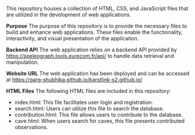 This repository houses a collection of HTML, CSS, and JavaScript files that are utilized in the development of web applications.

**Purpose**
The purpose of this repository is to provide the necessary files to build and enhance web applications. These files enable the functionality, interactivity, and visual presentation of the application.

**Backend API**
The web application relies on a backend API provided by https://speleograph.tools.eurecom.fr/api/ to handle data retrieval and manipulation.

**Website URL**
The web application has been deployed and can be accessed at https://garg-shubhika.github.io/karstlink-s2.github.io/

**HTML Files**
The following HTML files are included in this repository:

- index.html: This file facilitates user login and registration.
- search.html: Users can utilize this file to search the database.
- contribution.html: This file allows users to contribute to the database.
- cave.html: When users search for caves, this file presents contributed observations.
